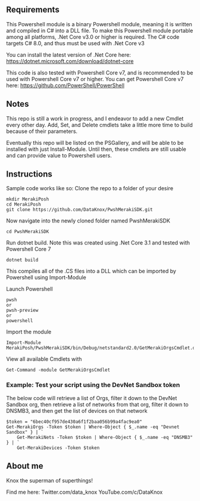 ## Requirements

This Powershell module is a binary Powershell module, meaning it is written and compiled in C# into a DLL file. 
To make this Powershell module portable among all platforms, .Net Core v3.0 or higher is required. The C# code targets C# 8.0, and thus must be used with .Net Core v3

You can install the latest version of .Net Core here: https://dotnet.microsoft.com/download/dotnet-core

This code is also tested with Powershell Core v7, and is recommended to be used with Powershell Core v7 or higher.
You can get Powershell Core v7 here: https://github.com/PowerShell/PowerShell

## Notes

This repo is still a work in progress, and I endeavor to add a new Cmdlet every other day. Add, Set, and Delete cmdlets take a little more time to build because of their parameters.

Eventually this repo will be listed on the PSGallery, and will be able to be installed with just Install-Module. Until then, these cmdlets are still usable and can provide value to Powershell users.

## Instructions

Sample code works like so: Clone the repo to a folder of your desire

```
mkdir MerakiPosh
cd MerakiPosh
git clone https://github.com/DataKnox/PwshMerakiSDK.git
```

Now navigate into the newly cloned folder named PwshMerakiSDK
```
cd PwshMerakiSDK
```

Run dotnet build. Note this was created using .Net Core 3.1 and tested with Powershell Core 7
```
dotnet build
```
This compiles all of the .CS files into a DLL which can be imported by Powershell using Import-Module

Launch Powershell
```
pwsh
or
pwsh-preview
or
powershell
```

Import the module
```
Import-Module MerakiPosh/PwshMerakiSDK/bin/Debug/netstandard2.0/GetMerakiOrgsCmdlet.dll
```

View all available Cmdlets with 
```
Get-Command -module GetMerakiOrgsCmdlet
```
### Example: Test your script using the DevNet Sandbox token
The below code will retrieve a list of Orgs, filter it down to the DevNet Sandbox org, then retrieve a list of networks from that org, filter it down to DNSMB3, and then get the list of devices on that network
```
$token = "6bec40cf957de430a6f1f2baa056b99a4fac9ea0"
Get-MerakiOrgs -Token $token | Where-Object { $_.name -eq "Devnet Sandbox" } | `
    Get-MerakiNets -Token $token | Where-Object { $_.name -eq "DNSMB3" } | `
    Get-MerakiDevices -Token $token 
```

## About me

Knox the superman of superthings!

Find me here:
Twitter.com/data_knox
YouTube.com/c/DataKnox
